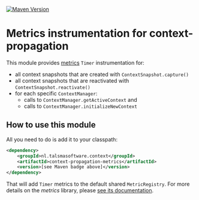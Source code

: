 [![Maven Version][maven-img]][maven] 

# Metrics instrumentation for context-propagation

This module provides [metrics] `Timer` instrumentation for:
 - all context snapshots that are created with `ContextSnapshot.capture()` 
 - all context snapshots that are reactivated with `ContextSnapshot.reactivate()`
 - for each specific `ContextManager`:
   - calls to `ContextManager.getActiveContext` and
   - calls to `ContextManager.initializeNewContext`
   
## How to use this module

All you need to do is add it to your classpath:
  ```xml
  <dependency>
      <groupId>nl.talsmasoftware.context</groupId>
      <artifactId>context-propagation-metrics</artifactId>
      <version>[see Maven badge above]</version>
  </dependency>
  ```  

That will add `Timer` metrics to the default shared `MetricRegistry`.
For more details on the _metrics_ library, please [see its documentation][metrics].


  [maven-img]: https://img.shields.io/maven-central/v/nl.talsmasoftware.context/context-propagation-metrics
  [maven]: https://search.maven.org/artifact/nl.talsmasoftware.context/context-propagation-metrics
  [metrics]: https://metrics.dropwizard.io/
